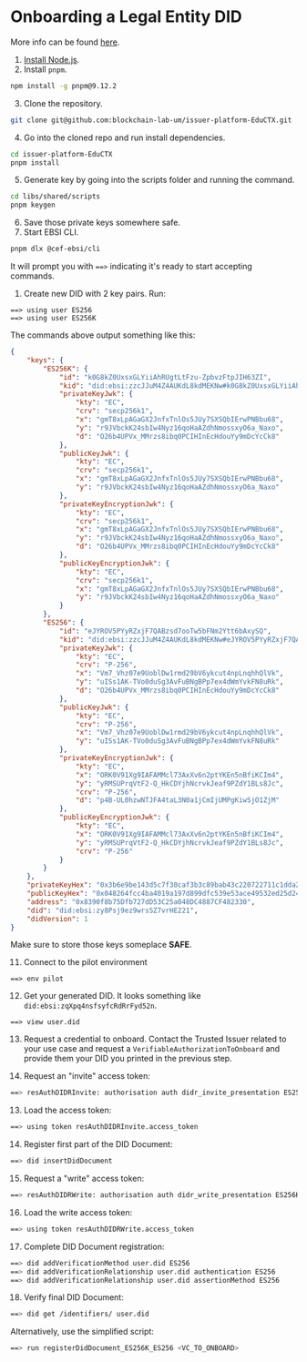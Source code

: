 # Onboarding a Legal Entity DID

More info can be found [here](https://hub.ebsi.eu/tools/cli/onboard).

01. [Install Node.js](https://nodejs.org/en/learn/getting-started/how-to-install-nodejs).
02. Install `pnpm`.

```bash
npm install -g pnpm@9.12.2
```

03. Clone the repository.

```bash
git clone git@github.com:blockchain-lab-um/issuer-platform-EduCTX.git
```

04. Go into the cloned repo and run install dependencies.

```bash
cd issuer-platform-EduCTX
pnpm install
```

05. Generate key by going into the scripts folder and running the command.

```bash
cd libs/shared/scripts
pnpm keygen
```

06. Save those private keys somewhere safe.
07. Start EBSI CLI.

```bash
pnpm dlx @cef-ebsi/cli
```

It will prompt you with `==>` indicating it's ready to start accepting commands.
01. Create new DID with 2 key pairs. Run:

```
==> using user ES256
==> using user ES256K
```

The commands above output something like this:

```json
{
	"keys": {
		"ES256K": {
			"id": "k0G8kZ0UxsxGLYiiAhRUgtLtFzu-ZpbvzFtpJIH63ZI",
			"kid": "did:ebsi:zzcJJuM4Z4AUKdL8kdMEKNw#k0G8kZ0UxsxGLYiiAhRUgtLtFzu-ZpbvzFtpJIH63ZI",
			"privateKeyJwk": {
				"kty": "EC",
				"crv": "secp256k1",
				"x": "gmT8xLpAGaGX2JnfxTnlOs5JUy7SXSQbIErwPNBbu68",
				"y": "r9JVbckK24sbIw4Nyz16qoHaAZdhNmossxyO6a_Naxo",
				"d": "O26b4UPVx_MMrzs8ibq0PCIHInEcHdouYy9mDcYcCk8"
			},
			"publicKeyJwk": {
				"kty": "EC",
				"crv": "secp256k1",
				"x": "gmT8xLpAGaGX2JnfxTnlOs5JUy7SXSQbIErwPNBbu68",
				"y": "r9JVbckK24sbIw4Nyz16qoHaAZdhNmossxyO6a_Naxo"
			},
			"privateKeyEncryptionJwk": {
				"kty": "EC",
				"crv": "secp256k1",
				"x": "gmT8xLpAGaGX2JnfxTnlOs5JUy7SXSQbIErwPNBbu68",
				"y": "r9JVbckK24sbIw4Nyz16qoHaAZdhNmossxyO6a_Naxo",
				"d": "O26b4UPVx_MMrzs8ibq0PCIHInEcHdouYy9mDcYcCk8"
			},
			"publicKeyEncryptionJwk": {
				"kty": "EC",
				"crv": "secp256k1",
				"x": "gmT8xLpAGaGX2JnfxTnlOs5JUy7SXSQbIErwPNBbu68",
				"y": "r9JVbckK24sbIw4Nyz16qoHaAZdhNmossxyO6a_Naxo"
			}
		},
		"ES256": {
			"id": "eJYROV5PYyRZxjF7QABzsd7ooTw5bFNm2Ytt6bAxySQ",
			"kid": "did:ebsi:zzcJJuM4Z4AUKdL8kdMEKNw#eJYROV5PYyRZxjF7QABzsd7ooTw5bFNm2Ytt6bAxySQ",
			"privateKeyJwk": {
				"kty": "EC",
				"crv": "P-256",
				"x": "Vm7_Vhz07e9UoblDw1rmd29bV6ykcut4npLnqhhQlVk",
				"y": "uISs1AK-TVo0duSg3AvFuBNgBPp7ex4dWmYvkFN8uRk",
				"d": "O26b4UPVx_MMrzs8ibq0PCIHInEcHdouYy9mDcYcCk8"
			},
			"publicKeyJwk": {
				"kty": "EC",
				"crv": "P-256",
				"x": "Vm7_Vhz07e9UoblDw1rmd29bV6ykcut4npLnqhhQlVk",
				"y": "uISs1AK-TVo0duSg3AvFuBNgBPp7ex4dWmYvkFN8uRk"
			},
			"privateKeyEncryptionJwk": {
				"kty": "EC",
				"x": "ORK0V91Xg9IAFAMMcl73AxXv6n2ptYKEn5nBfiKCIm4",
				"y": "yRMSUPrqVtF2-Q_HkCDYjhNcrvkJeaf9PZdY1BLs8Jc",
				"crv": "P-256",
				"d": "p4B-UL0hzwNTJFA4taL3N0a1jCmIjUMPgKiwSjO1ZjM"
			},
			"publicKeyEncryptionJwk": {
				"kty": "EC",
				"x": "ORK0V91Xg9IAFAMMcl73AxXv6n2ptYKEn5nBfiKCIm4",
				"y": "yRMSUPrqVtF2-Q_HkCDYjhNcrvkJeaf9PZdY1BLs8Jc",
				"crv": "P-256"
			}
		}
	},
	"privateKeyHex": "0x3b6e9be143d5c7f30caf3b3c89bab43c220722711c1dda2e632f660dc61c0a4f",
	"publicKeyHex": "0x048264fcc4ba4019a197d899dfc539e53ace49532ed25d241b204af03cd05bbbafafd2556dc90adb8b1b230e0dcb3d7aaa81da019761366a2cb31c8ee9afcd6b1a",
	"address": "0x8390f8b75Dfb727dD53C25a048DC4887CF482330",
	"did": "did:ebsi:zy8Psj9ez9wrsSZ7vrHE221",
	"didVersion": 1
}
```

Make sure to store those keys someplace **SAFE**.

11. Connect to the pilot environment

```
==> env pilot
```

12. Get your generated DID. It looks something like `did:ebsi:zqXpq4nsfsyfcRdRrFyd52n`.

```
==> view user.did
```

13. Request a credential to onboard. Contact the Trusted Issuer related to your use case and request a `VerifiableAuthorizationToOnboard` and provide them your DID you printed in the previous step.

12. Request an "invite" access token:

```bash
==> resAuthDIDRInvite: authorisation auth didr_invite_presentation ES256 <VC_TO_ONBOARD>
```

13. Load the access token:

```bash
==> using token resAuthDIDRInvite.access_token
```

14. Register first part of the DID Document:

```bash
==> did insertDidDocument
```

15. Request a "write" access token:

```bash
==> resAuthDIDRWrite: authorisation auth didr_write_presentation ES256K
```

16. Load the write access token:

```bash
==> using token resAuthDIDRWrite.access_token
```

17. Complete DID Document registration:

```bash
==> did addVerificationMethod user.did ES256
==> did addVerificationRelationship user.did authentication ES256
==> did addVerificationRelationship user.did assertionMethod ES256
```

18. Verify final DID Document:

```bash
==> did get /identifiers/ user.did
```

Alternatively, use the simplified script:

```bash
==> run registerDidDocument_ES256K_ES256 <VC_TO_ONBOARD>
```
